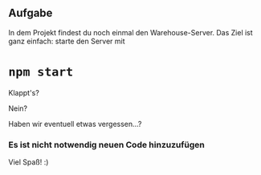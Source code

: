 ## Aufgabe

In dem Projekt findest du noch einmal den Warehouse-Server.
Das Ziel ist ganz einfach: starte den Server mit

# `npm start`



Klappt's?

Nein?

Haben wir eventuell etwas vergessen...?


### Es ist nicht notwendig **neuen** Code hinzuzufügen



Viel Spaß! :)


